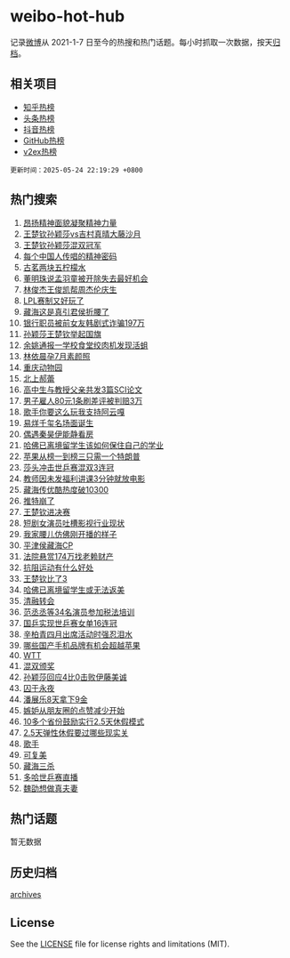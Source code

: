 # weibo-hot-hub

记录[微博](https://www.weibo.com)从 2021-1-7 日至今的热搜和热门话题。每小时抓取一次数据，按天[归档](archives)。

## 相关项目

- [知乎热榜](https://github.com/snaildev/zhihu-hot-hub)
- [头条热榜](https://github.com/snaildev/toutiao-hot-hub)
- [抖音热榜](https://github.com/snaildev/douyin-hot-hub)
- [GitHub热榜](https://github.com/snaildev/github-hot-hub)
- [v2ex热榜](https://github.com/snaildev/v2ex-hot-hub)


`更新时间：2025-05-24 22:19:29 +0800`

## 热门搜索

1. [昂扬精神面貌凝聚精神力量](https://m.weibo.cn/search?containerid=100103type%3D1%26t%3D10%26q%3D%23%E6%98%82%E6%89%AC%E7%B2%BE%E7%A5%9E%E9%9D%A2%E8%B2%8C%E5%87%9D%E8%81%9A%E7%B2%BE%E7%A5%9E%E5%8A%9B%E9%87%8F%23&stream_entry_id=51&isnewpage=1&extparam=seat%3D1%26pos%3D0%26cate%3D10103%26c_type%3D51%26filter_type%3Drealtimehot%26stream_entry_id%3D51%26q%3D%2523%25E6%2598%2582%25E6%2589%25AC%25E7%25B2%25BE%25E7%25A5%259E%25E9%259D%25A2%25E8%25B2%258C%25E5%2587%259D%25E8%2581%259A%25E7%25B2%25BE%25E7%25A5%259E%25E5%258A%259B%25E9%2587%258F%2523%26dgr%3D0%26display_time%3D1748096368%26pre_seqid%3D17480963680340391324861)
1. [王楚钦孙颖莎vs吉村真晴大藤沙月](https://m.weibo.cn/search?containerid=100103type%3D1%26t%3D10%26q%3D%23%E7%8E%8B%E6%A5%9A%E9%92%A6%E5%AD%99%E9%A2%96%E8%8E%8Evs%E5%90%89%E6%9D%91%E7%9C%9F%E6%99%B4%E5%A4%A7%E8%97%A4%E6%B2%99%E6%9C%88%23&stream_entry_id=31&isnewpage=1&extparam=seat%3D1%26cate%3D5001%26stream_entry_id%3D31%26filter_type%3Drealtimehot%26pos%3D0%26lcate%3D5001%26q%3D%2523%25E7%258E%258B%25E6%25A5%259A%25E9%2592%25A6%25E5%25AD%2599%25E9%25A2%2596%25E8%258E%258Evs%25E5%2590%2589%25E6%259D%2591%25E7%259C%259F%25E6%2599%25B4%25E5%25A4%25A7%25E8%2597%25A4%25E6%25B2%2599%25E6%259C%2588%2523%26flag%3D4%26realpos%3D1%26band_rank%3D1%26c_type%3D31%26dgr%3D0%26display_time%3D1748096368%26pre_seqid%3D17480963680340391324861)
1. [王楚钦孙颖莎混双冠军](https://m.weibo.cn/search?containerid=100103type%3D1%26t%3D10%26q%3D%23%E7%8E%8B%E6%A5%9A%E9%92%A6%E5%AD%99%E9%A2%96%E8%8E%8E%E6%B7%B7%E5%8F%8C%E5%86%A0%E5%86%9B%23&stream_entry_id=31&isnewpage=1&extparam=seat%3D1%26cate%3D5001%26stream_entry_id%3D31%26filter_type%3Drealtimehot%26pos%3D1%26lcate%3D5001%26q%3D%2523%25E7%258E%258B%25E6%25A5%259A%25E9%2592%25A6%25E5%25AD%2599%25E9%25A2%2596%25E8%258E%258E%25E6%25B7%25B7%25E5%258F%258C%25E5%2586%25A0%25E5%2586%259B%2523%26flag%3D4%26realpos%3D2%26band_rank%3D2%26c_type%3D31%26dgr%3D0%26display_time%3D1748096368%26pre_seqid%3D17480963680340391324861)
1. [每个中国人传唱的精神密码](https://m.weibo.cn/search?containerid=100103type%3D1%26t%3D10%26q%3D%23%E6%AF%8F%E4%B8%AA%E4%B8%AD%E5%9B%BD%E4%BA%BA%E4%BC%A0%E5%94%B1%E7%9A%84%E7%B2%BE%E7%A5%9E%E5%AF%86%E7%A0%81%23&stream_entry_id=31&isnewpage=1&extparam=seat%3D1%26cate%3D5001%26stream_entry_id%3D31%26filter_type%3Drealtimehot%26pos%3D2%26lcate%3D5001%26q%3D%2523%25E6%25AF%258F%25E4%25B8%25AA%25E4%25B8%25AD%25E5%259B%25BD%25E4%25BA%25BA%25E4%25BC%25A0%25E5%2594%25B1%25E7%259A%2584%25E7%25B2%25BE%25E7%25A5%259E%25E5%25AF%2586%25E7%25A0%2581%2523%26flag%3D1%26realpos%3D3%26band_rank%3D3%26c_type%3D31%26dgr%3D0%26display_time%3D1748096368%26pre_seqid%3D17480963680340391324861)
1. [古茗两块五柠檬水](https://m.weibo.cn/search?containerid=100103type%3D1%26t%3D10%26q%3D%E5%8F%A4%E8%8C%97%E4%B8%A4%E5%9D%97%E4%BA%94%E6%9F%A0%E6%AA%AC%E6%B0%B4&stream_entry_id=31&isnewpage=1&extparam=seat%3D1%26cate%3D5001%26stream_entry_id%3D31%26filter_type%3Drealtimehot%26pos%3D3%26lcate%3D5001%26q%3D%25E5%258F%25A4%25E8%258C%2597%25E4%25B8%25A4%25E5%259D%2597%25E4%25BA%2594%25E6%259F%25A0%25E6%25AA%25AC%25E6%25B0%25B4%26flag%3D2%26realpos%3D4%26band_rank%3D4%26c_type%3D31%26dgr%3D0%26display_time%3D1748096368%26pre_seqid%3D17480963680340391324861)
1. [董明珠说孟羽童被开除失去最好机会](https://m.weibo.cn/search?containerid=100103type%3D1%26t%3D10%26q%3D%23%E8%91%A3%E6%98%8E%E7%8F%A0%E8%AF%B4%E5%AD%9F%E7%BE%BD%E7%AB%A5%E8%A2%AB%E5%BC%80%E9%99%A4%E5%A4%B1%E5%8E%BB%E6%9C%80%E5%A5%BD%E6%9C%BA%E4%BC%9A%23&stream_entry_id=31&isnewpage=1&extparam=seat%3D1%26cate%3D5001%26stream_entry_id%3D31%26filter_type%3Drealtimehot%26pos%3D4%26lcate%3D5001%26q%3D%2523%25E8%2591%25A3%25E6%2598%258E%25E7%258F%25A0%25E8%25AF%25B4%25E5%25AD%259F%25E7%25BE%25BD%25E7%25AB%25A5%25E8%25A2%25AB%25E5%25BC%2580%25E9%2599%25A4%25E5%25A4%25B1%25E5%258E%25BB%25E6%259C%2580%25E5%25A5%25BD%25E6%259C%25BA%25E4%25BC%259A%2523%26flag%3D0%26realpos%3D5%26band_rank%3D5%26c_type%3D31%26dgr%3D0%26display_time%3D1748096368%26pre_seqid%3D17480963680340391324861)
1. [林俊杰王俊凯帮周杰伦庆生](https://m.weibo.cn/search?containerid=100103type%3D1%26t%3D10%26q%3D%23%E6%9E%97%E4%BF%8A%E6%9D%B0%E7%8E%8B%E4%BF%8A%E5%87%AF%E5%B8%AE%E5%91%A8%E6%9D%B0%E4%BC%A6%E5%BA%86%E7%94%9F%23&stream_entry_id=31&isnewpage=1&extparam=seat%3D1%26cate%3D5001%26stream_entry_id%3D31%26filter_type%3Drealtimehot%26pos%3D5%26lcate%3D5001%26q%3D%2523%25E6%259E%2597%25E4%25BF%258A%25E6%259D%25B0%25E7%258E%258B%25E4%25BF%258A%25E5%2587%25AF%25E5%25B8%25AE%25E5%2591%25A8%25E6%259D%25B0%25E4%25BC%25A6%25E5%25BA%2586%25E7%2594%259F%2523%26flag%3D2%26realpos%3D6%26band_rank%3D6%26c_type%3D31%26dgr%3D0%26display_time%3D1748096368%26pre_seqid%3D17480963680340391324861)
1. [LPL赛制又好玩了](https://m.weibo.cn/search?containerid=100103type%3D1%26t%3D10%26q%3D%23LPL%E8%B5%9B%E5%88%B6%E5%8F%88%E5%A5%BD%E7%8E%A9%E4%BA%86%23&stream_entry_id=31&isnewpage=1&extparam=seat%3D1%26is_ad_pos%3D1%26stream_entry_id%3D31%26cate%3D5001%26pos%3D6%26lcate%3D5001%26c_type%3D31%26adid%3D287548%26filter_type%3Drealtimehot%26band_rank%3D7%26q%3D%2523LPL%25E8%25B5%259B%25E5%2588%25B6%25E5%258F%2588%25E5%25A5%25BD%25E7%258E%25A9%25E4%25BA%2586%2523%26dgr%3D0%26display_time%3D1748096368%26pre_seqid%3D17480963680340391324861)
1. [藏海这是真引君侯折腰了](https://m.weibo.cn/search?containerid=100103type%3D1%26t%3D10%26q%3D%E8%97%8F%E6%B5%B7%E8%BF%99%E6%98%AF%E7%9C%9F%E5%BC%95%E5%90%9B%E4%BE%AF%E6%8A%98%E8%85%B0%E4%BA%86&stream_entry_id=31&isnewpage=1&extparam=seat%3D1%26cate%3D5001%26stream_entry_id%3D31%26filter_type%3Drealtimehot%26pos%3D7%26lcate%3D5001%26q%3D%25E8%2597%258F%25E6%25B5%25B7%25E8%25BF%2599%25E6%2598%25AF%25E7%259C%259F%25E5%25BC%2595%25E5%2590%259B%25E4%25BE%25AF%25E6%258A%2598%25E8%2585%25B0%25E4%25BA%2586%26flag%3D0%26realpos%3D7%26band_rank%3D7%26c_type%3D31%26dgr%3D0%26display_time%3D1748096368%26pre_seqid%3D17480963680340391324861)
1. [银行职员被前女友韩剧式诈骗197万](https://m.weibo.cn/search?containerid=100103type%3D1%26t%3D10%26q%3D%23%E9%93%B6%E8%A1%8C%E8%81%8C%E5%91%98%E8%A2%AB%E5%89%8D%E5%A5%B3%E5%8F%8B%E9%9F%A9%E5%89%A7%E5%BC%8F%E8%AF%88%E9%AA%97197%E4%B8%87%23&stream_entry_id=31&isnewpage=1&extparam=seat%3D1%26cate%3D5001%26stream_entry_id%3D31%26filter_type%3Drealtimehot%26pos%3D8%26lcate%3D5001%26q%3D%2523%25E9%2593%25B6%25E8%25A1%258C%25E8%2581%258C%25E5%2591%2598%25E8%25A2%25AB%25E5%2589%258D%25E5%25A5%25B3%25E5%258F%258B%25E9%259F%25A9%25E5%2589%25A7%25E5%25BC%258F%25E8%25AF%2588%25E9%25AA%2597197%25E4%25B8%2587%2523%26flag%3D1%26realpos%3D8%26band_rank%3D8%26c_type%3D31%26dgr%3D0%26display_time%3D1748096368%26pre_seqid%3D17480963680340391324861)
1. [孙颖莎王楚钦举起国旗](https://m.weibo.cn/search?containerid=100103type%3D1%26t%3D10%26q%3D%23%E5%AD%99%E9%A2%96%E8%8E%8E%E7%8E%8B%E6%A5%9A%E9%92%A6%E4%B8%BE%E8%B5%B7%E5%9B%BD%E6%97%97%23&stream_entry_id=31&isnewpage=1&extparam=seat%3D1%26cate%3D5001%26stream_entry_id%3D31%26filter_type%3Drealtimehot%26pos%3D9%26lcate%3D5001%26q%3D%2523%25E5%25AD%2599%25E9%25A2%2596%25E8%258E%258E%25E7%258E%258B%25E6%25A5%259A%25E9%2592%25A6%25E4%25B8%25BE%25E8%25B5%25B7%25E5%259B%25BD%25E6%2597%2597%2523%26flag%3D1%26realpos%3D9%26band_rank%3D9%26c_type%3D31%26dgr%3D0%26display_time%3D1748096368%26pre_seqid%3D17480963680340391324861)
1. [余姚通报一学校食堂绞肉机发现活蛆](https://m.weibo.cn/search?containerid=100103type%3D1%26t%3D10%26q%3D%23%E4%BD%99%E5%A7%9A%E9%80%9A%E6%8A%A5%E4%B8%80%E5%AD%A6%E6%A0%A1%E9%A3%9F%E5%A0%82%E7%BB%9E%E8%82%89%E6%9C%BA%E5%8F%91%E7%8E%B0%E6%B4%BB%E8%9B%86%23&stream_entry_id=31&isnewpage=1&extparam=seat%3D1%26cate%3D5001%26stream_entry_id%3D31%26filter_type%3Drealtimehot%26pos%3D10%26lcate%3D5001%26q%3D%2523%25E4%25BD%2599%25E5%25A7%259A%25E9%2580%259A%25E6%258A%25A5%25E4%25B8%2580%25E5%25AD%25A6%25E6%25A0%25A1%25E9%25A3%259F%25E5%25A0%2582%25E7%25BB%259E%25E8%2582%2589%25E6%259C%25BA%25E5%258F%2591%25E7%258E%25B0%25E6%25B4%25BB%25E8%259B%2586%2523%26flag%3D1%26realpos%3D10%26band_rank%3D10%26c_type%3D31%26dgr%3D0%26display_time%3D1748096368%26pre_seqid%3D17480963680340391324861)
1. [林依晨孕7月素颜照](https://m.weibo.cn/search?containerid=100103type%3D1%26t%3D10%26q%3D%23%E6%9E%97%E4%BE%9D%E6%99%A8%E5%AD%957%E6%9C%88%E7%B4%A0%E9%A2%9C%E7%85%A7%23&stream_entry_id=31&isnewpage=1&extparam=seat%3D1%26cate%3D5001%26stream_entry_id%3D31%26filter_type%3Drealtimehot%26pos%3D11%26lcate%3D5001%26q%3D%2523%25E6%259E%2597%25E4%25BE%259D%25E6%2599%25A8%25E5%25AD%25957%25E6%259C%2588%25E7%25B4%25A0%25E9%25A2%259C%25E7%2585%25A7%2523%26flag%3D2%26realpos%3D11%26band_rank%3D11%26c_type%3D31%26dgr%3D0%26display_time%3D1748096368%26pre_seqid%3D17480963680340391324861)
1. [重庆动物园](https://m.weibo.cn/search?containerid=100103type%3D1%26t%3D10%26q%3D%E9%87%8D%E5%BA%86%E5%8A%A8%E7%89%A9%E5%9B%AD&stream_entry_id=31&isnewpage=1&extparam=seat%3D1%26cate%3D5001%26stream_entry_id%3D31%26filter_type%3Drealtimehot%26pos%3D12%26lcate%3D5001%26q%3D%25E9%2587%258D%25E5%25BA%2586%25E5%258A%25A8%25E7%2589%25A9%25E5%259B%25AD%26flag%3D0%26realpos%3D12%26band_rank%3D12%26c_type%3D31%26dgr%3D0%26display_time%3D1748096368%26pre_seqid%3D17480963680340391324861)
1. [北上郝蕾](https://m.weibo.cn/search?containerid=100103type%3D1%26t%3D10%26q%3D%E5%8C%97%E4%B8%8A%E9%83%9D%E8%95%BE&stream_entry_id=31&isnewpage=1&extparam=seat%3D1%26cate%3D5001%26stream_entry_id%3D31%26filter_type%3Drealtimehot%26pos%3D13%26lcate%3D5001%26q%3D%25E5%258C%2597%25E4%25B8%258A%25E9%2583%259D%25E8%2595%25BE%26flag%3D1%26realpos%3D13%26band_rank%3D13%26c_type%3D31%26dgr%3D0%26display_time%3D1748096368%26pre_seqid%3D17480963680340391324861)
1. [高中生与教授父亲共发3篇SCI论文](https://m.weibo.cn/search?containerid=100103type%3D1%26t%3D10%26q%3D%23%E9%AB%98%E4%B8%AD%E7%94%9F%E4%B8%8E%E6%95%99%E6%8E%88%E7%88%B6%E4%BA%B2%E5%85%B1%E5%8F%913%E7%AF%87SCI%E8%AE%BA%E6%96%87%23&stream_entry_id=31&isnewpage=1&extparam=seat%3D1%26cate%3D5001%26stream_entry_id%3D31%26filter_type%3Drealtimehot%26pos%3D14%26lcate%3D5001%26q%3D%2523%25E9%25AB%2598%25E4%25B8%25AD%25E7%2594%259F%25E4%25B8%258E%25E6%2595%2599%25E6%258E%2588%25E7%2588%25B6%25E4%25BA%25B2%25E5%2585%25B1%25E5%258F%25913%25E7%25AF%2587SCI%25E8%25AE%25BA%25E6%2596%2587%2523%26flag%3D1%26realpos%3D14%26band_rank%3D14%26c_type%3D31%26dgr%3D0%26display_time%3D1748096368%26pre_seqid%3D17480963680340391324861)
1. [男子雇人80元1条刷差评被判赔3万](https://m.weibo.cn/search?containerid=100103type%3D1%26t%3D10%26q%3D%23%E7%94%B7%E5%AD%90%E9%9B%87%E4%BA%BA80%E5%85%831%E6%9D%A1%E5%88%B7%E5%B7%AE%E8%AF%84%E8%A2%AB%E5%88%A4%E8%B5%943%E4%B8%87%23&stream_entry_id=31&isnewpage=1&extparam=seat%3D1%26cate%3D5001%26stream_entry_id%3D31%26filter_type%3Drealtimehot%26pos%3D15%26lcate%3D5001%26q%3D%2523%25E7%2594%25B7%25E5%25AD%2590%25E9%259B%2587%25E4%25BA%25BA80%25E5%2585%25831%25E6%259D%25A1%25E5%2588%25B7%25E5%25B7%25AE%25E8%25AF%2584%25E8%25A2%25AB%25E5%2588%25A4%25E8%25B5%25943%25E4%25B8%2587%2523%26flag%3D1%26realpos%3D15%26band_rank%3D15%26c_type%3D31%26dgr%3D0%26display_time%3D1748096368%26pre_seqid%3D17480963680340391324861)
1. [歌手你要这么玩我支持阿云嘎](https://m.weibo.cn/search?containerid=100103type%3D1%26t%3D10%26q%3D%23%E6%AD%8C%E6%89%8B%E4%BD%A0%E8%A6%81%E8%BF%99%E4%B9%88%E7%8E%A9%E6%88%91%E6%94%AF%E6%8C%81%E9%98%BF%E4%BA%91%E5%98%8E%23&stream_entry_id=31&isnewpage=1&extparam=seat%3D1%26cate%3D5001%26stream_entry_id%3D31%26filter_type%3Drealtimehot%26pos%3D16%26lcate%3D5001%26q%3D%2523%25E6%25AD%258C%25E6%2589%258B%25E4%25BD%25A0%25E8%25A6%2581%25E8%25BF%2599%25E4%25B9%2588%25E7%258E%25A9%25E6%2588%2591%25E6%2594%25AF%25E6%258C%2581%25E9%2598%25BF%25E4%25BA%2591%25E5%2598%258E%2523%26flag%3D0%26realpos%3D16%26band_rank%3D16%26c_type%3D31%26dgr%3D0%26display_time%3D1748096368%26pre_seqid%3D17480963680340391324861)
1. [易烊千玺名场面诞生](https://m.weibo.cn/search?containerid=100103type%3D1%26t%3D10%26q%3D%23%E6%98%93%E7%83%8A%E5%8D%83%E7%8E%BA%E5%90%8D%E5%9C%BA%E9%9D%A2%E8%AF%9E%E7%94%9F%23&stream_entry_id=31&isnewpage=1&extparam=seat%3D1%26cate%3D5001%26stream_entry_id%3D31%26filter_type%3Drealtimehot%26pos%3D17%26lcate%3D5001%26q%3D%2523%25E6%2598%2593%25E7%2583%258A%25E5%258D%2583%25E7%258E%25BA%25E5%2590%258D%25E5%259C%25BA%25E9%259D%25A2%25E8%25AF%259E%25E7%2594%259F%2523%26flag%3D1%26realpos%3D17%26band_rank%3D17%26c_type%3D31%26dgr%3D0%26display_time%3D1748096368%26pre_seqid%3D17480963680340391324861)
1. [偶遇秦昊伊能静看房](https://m.weibo.cn/search?containerid=100103type%3D1%26t%3D10%26q%3D%23%E5%81%B6%E9%81%87%E7%A7%A6%E6%98%8A%E4%BC%8A%E8%83%BD%E9%9D%99%E7%9C%8B%E6%88%BF%23&stream_entry_id=31&isnewpage=1&extparam=seat%3D1%26cate%3D5001%26stream_entry_id%3D31%26filter_type%3Drealtimehot%26pos%3D18%26lcate%3D5001%26q%3D%2523%25E5%2581%25B6%25E9%2581%2587%25E7%25A7%25A6%25E6%2598%258A%25E4%25BC%258A%25E8%2583%25BD%25E9%259D%2599%25E7%259C%258B%25E6%2588%25BF%2523%26flag%3D1%26realpos%3D18%26band_rank%3D18%26c_type%3D31%26dgr%3D0%26display_time%3D1748096368%26pre_seqid%3D17480963680340391324861)
1. [哈佛已离境留学生该如何保住自己的学业](https://m.weibo.cn/search?containerid=100103type%3D1%26t%3D10%26q%3D%E5%93%88%E4%BD%9B%E5%B7%B2%E7%A6%BB%E5%A2%83%E7%95%99%E5%AD%A6%E7%94%9F%E8%AF%A5%E5%A6%82%E4%BD%95%E4%BF%9D%E4%BD%8F%E8%87%AA%E5%B7%B1%E7%9A%84%E5%AD%A6%E4%B8%9A&stream_entry_id=31&isnewpage=1&extparam=seat%3D1%26cate%3D5001%26flag%3D1%26is_ai_ask%3D1%26q%3D%25E5%2593%2588%25E4%25BD%259B%25E5%25B7%25B2%25E7%25A6%25BB%25E5%25A2%2583%25E7%2595%2599%25E5%25AD%25A6%25E7%2594%259F%25E8%25AF%25A5%25E5%25A6%2582%25E4%25BD%2595%25E4%25BF%259D%25E4%25BD%258F%25E8%2587%25AA%25E5%25B7%25B1%25E7%259A%2584%25E5%25AD%25A6%25E4%25B8%259A%26pos%3D19%26lcate%3D5001%26stream_entry_id%3D31%26realpos%3D19%26filter_type%3Drealtimehot%26band_rank%3D19%26c_type%3D31%26dgr%3D0%26display_time%3D1748096368%26pre_seqid%3D17480963680340391324861)
1. [苹果从榜一到榜三只需一个特朗普](https://m.weibo.cn/search?containerid=100103type%3D1%26t%3D10%26q%3D%23%E8%8B%B9%E6%9E%9C%E4%BB%8E%E6%A6%9C%E4%B8%80%E5%88%B0%E6%A6%9C%E4%B8%89%E5%8F%AA%E9%9C%80%E4%B8%80%E4%B8%AA%E7%89%B9%E6%9C%97%E6%99%AE%23&stream_entry_id=31&isnewpage=1&extparam=seat%3D1%26cate%3D5001%26stream_entry_id%3D31%26filter_type%3Drealtimehot%26pos%3D20%26lcate%3D5001%26q%3D%2523%25E8%258B%25B9%25E6%259E%259C%25E4%25BB%258E%25E6%25A6%259C%25E4%25B8%2580%25E5%2588%25B0%25E6%25A6%259C%25E4%25B8%2589%25E5%258F%25AA%25E9%259C%2580%25E4%25B8%2580%25E4%25B8%25AA%25E7%2589%25B9%25E6%259C%2597%25E6%2599%25AE%2523%26flag%3D1%26realpos%3D20%26band_rank%3D20%26c_type%3D31%26dgr%3D0%26display_time%3D1748096368%26pre_seqid%3D17480963680340391324861)
1. [莎头冲击世乒赛混双3连冠](https://m.weibo.cn/search?containerid=100103type%3D1%26t%3D10%26q%3D%23%E8%8E%8E%E5%A4%B4%E5%86%B2%E5%87%BB%E4%B8%96%E4%B9%92%E8%B5%9B%E6%B7%B7%E5%8F%8C3%E8%BF%9E%E5%86%A0%23&stream_entry_id=31&isnewpage=1&extparam=seat%3D1%26cate%3D5001%26stream_entry_id%3D31%26filter_type%3Drealtimehot%26pos%3D21%26lcate%3D5001%26q%3D%2523%25E8%258E%258E%25E5%25A4%25B4%25E5%2586%25B2%25E5%2587%25BB%25E4%25B8%2596%25E4%25B9%2592%25E8%25B5%259B%25E6%25B7%25B7%25E5%258F%258C3%25E8%25BF%259E%25E5%2586%25A0%2523%26flag%3D1%26realpos%3D21%26band_rank%3D21%26c_type%3D31%26dgr%3D0%26display_time%3D1748096368%26pre_seqid%3D17480963680340391324861)
1. [教师因未发福利讲课3分钟就放电影](https://m.weibo.cn/search?containerid=100103type%3D1%26t%3D10%26q%3D%23%E6%95%99%E5%B8%88%E5%9B%A0%E6%9C%AA%E5%8F%91%E7%A6%8F%E5%88%A9%E8%AE%B2%E8%AF%BE3%E5%88%86%E9%92%9F%E5%B0%B1%E6%94%BE%E7%94%B5%E5%BD%B1%23&stream_entry_id=31&isnewpage=1&extparam=seat%3D1%26cate%3D5001%26stream_entry_id%3D31%26filter_type%3Drealtimehot%26pos%3D22%26lcate%3D5001%26q%3D%2523%25E6%2595%2599%25E5%25B8%2588%25E5%259B%25A0%25E6%259C%25AA%25E5%258F%2591%25E7%25A6%258F%25E5%2588%25A9%25E8%25AE%25B2%25E8%25AF%25BE3%25E5%2588%2586%25E9%2592%259F%25E5%25B0%25B1%25E6%2594%25BE%25E7%2594%25B5%25E5%25BD%25B1%2523%26flag%3D1%26realpos%3D22%26band_rank%3D22%26c_type%3D31%26dgr%3D0%26display_time%3D1748096368%26pre_seqid%3D17480963680340391324861)
1. [藏海传优酷热度破10300](https://m.weibo.cn/search?containerid=100103type%3D1%26t%3D10%26q%3D%23%E8%97%8F%E6%B5%B7%E4%BC%A0%E4%BC%98%E9%85%B7%E7%83%AD%E5%BA%A6%E7%A0%B410300%23&stream_entry_id=31&isnewpage=1&extparam=seat%3D1%26cate%3D5001%26stream_entry_id%3D31%26filter_type%3Drealtimehot%26pos%3D23%26lcate%3D5001%26q%3D%2523%25E8%2597%258F%25E6%25B5%25B7%25E4%25BC%25A0%25E4%25BC%2598%25E9%2585%25B7%25E7%2583%25AD%25E5%25BA%25A6%25E7%25A0%25B410300%2523%26flag%3D1%26realpos%3D23%26band_rank%3D23%26c_type%3D31%26dgr%3D0%26display_time%3D1748096368%26pre_seqid%3D17480963680340391324861)
1. [推特崩了](https://m.weibo.cn/search?containerid=100103type%3D1%26t%3D10%26q%3D%E6%8E%A8%E7%89%B9%E5%B4%A9%E4%BA%86&stream_entry_id=31&isnewpage=1&extparam=seat%3D1%26cate%3D5001%26stream_entry_id%3D31%26filter_type%3Drealtimehot%26pos%3D24%26lcate%3D5001%26q%3D%25E6%258E%25A8%25E7%2589%25B9%25E5%25B4%25A9%25E4%25BA%2586%26flag%3D1%26realpos%3D24%26band_rank%3D24%26c_type%3D31%26dgr%3D0%26display_time%3D1748096368%26pre_seqid%3D17480963680340391324861)
1. [王楚钦进决赛](https://m.weibo.cn/search?containerid=100103type%3D1%26t%3D10%26q%3D%23%E7%8E%8B%E6%A5%9A%E9%92%A6%E8%BF%9B%E5%86%B3%E8%B5%9B%23&stream_entry_id=31&isnewpage=1&extparam=seat%3D1%26cate%3D5001%26stream_entry_id%3D31%26filter_type%3Drealtimehot%26pos%3D25%26lcate%3D5001%26q%3D%2523%25E7%258E%258B%25E6%25A5%259A%25E9%2592%25A6%25E8%25BF%259B%25E5%2586%25B3%25E8%25B5%259B%2523%26flag%3D0%26realpos%3D25%26band_rank%3D25%26c_type%3D31%26dgr%3D0%26display_time%3D1748096368%26pre_seqid%3D17480963680340391324861)
1. [短剧女演员吐槽影视行业现状](https://m.weibo.cn/search?containerid=100103type%3D1%26t%3D10%26q%3D%23%E7%9F%AD%E5%89%A7%E5%A5%B3%E6%BC%94%E5%91%98%E5%90%90%E6%A7%BD%E5%BD%B1%E8%A7%86%E8%A1%8C%E4%B8%9A%E7%8E%B0%E7%8A%B6%23&stream_entry_id=31&isnewpage=1&extparam=seat%3D1%26cate%3D5001%26stream_entry_id%3D31%26filter_type%3Drealtimehot%26pos%3D26%26lcate%3D5001%26q%3D%2523%25E7%259F%25AD%25E5%2589%25A7%25E5%25A5%25B3%25E6%25BC%2594%25E5%2591%2598%25E5%2590%2590%25E6%25A7%25BD%25E5%25BD%25B1%25E8%25A7%2586%25E8%25A1%258C%25E4%25B8%259A%25E7%258E%25B0%25E7%258A%25B6%2523%26flag%3D1%26realpos%3D26%26band_rank%3D26%26c_type%3D31%26dgr%3D0%26display_time%3D1748096368%26pre_seqid%3D17480963680340391324861)
1. [我家腰儿仿佛刚开播的样子](https://m.weibo.cn/search?containerid=100103type%3D1%26t%3D10%26q%3D%E6%88%91%E5%AE%B6%E8%85%B0%E5%84%BF%E4%BB%BF%E4%BD%9B%E5%88%9A%E5%BC%80%E6%92%AD%E7%9A%84%E6%A0%B7%E5%AD%90&stream_entry_id=31&isnewpage=1&extparam=seat%3D1%26cate%3D5001%26stream_entry_id%3D31%26filter_type%3Drealtimehot%26pos%3D27%26lcate%3D5001%26q%3D%25E6%2588%2591%25E5%25AE%25B6%25E8%2585%25B0%25E5%2584%25BF%25E4%25BB%25BF%25E4%25BD%259B%25E5%2588%259A%25E5%25BC%2580%25E6%2592%25AD%25E7%259A%2584%25E6%25A0%25B7%25E5%25AD%2590%26flag%3D0%26realpos%3D27%26band_rank%3D27%26c_type%3D31%26dgr%3D0%26display_time%3D1748096368%26pre_seqid%3D17480963680340391324861)
1. [平津侯藏海CP](https://m.weibo.cn/search?containerid=100103type%3D1%26t%3D10%26q%3D%23%E5%B9%B3%E6%B4%A5%E4%BE%AF%E8%97%8F%E6%B5%B7CP%23&stream_entry_id=31&isnewpage=1&extparam=seat%3D1%26cate%3D5001%26stream_entry_id%3D31%26filter_type%3Drealtimehot%26pos%3D28%26lcate%3D5001%26q%3D%2523%25E5%25B9%25B3%25E6%25B4%25A5%25E4%25BE%25AF%25E8%2597%258F%25E6%25B5%25B7CP%2523%26flag%3D1%26realpos%3D28%26band_rank%3D28%26c_type%3D31%26dgr%3D0%26display_time%3D1748096368%26pre_seqid%3D17480963680340391324861)
1. [法院悬赏174万找老赖财产](https://m.weibo.cn/search?containerid=100103type%3D1%26t%3D10%26q%3D%23%E6%B3%95%E9%99%A2%E6%82%AC%E8%B5%8F174%E4%B8%87%E6%89%BE%E8%80%81%E8%B5%96%E8%B4%A2%E4%BA%A7%23&stream_entry_id=31&isnewpage=1&extparam=seat%3D1%26cate%3D5001%26stream_entry_id%3D31%26filter_type%3Drealtimehot%26pos%3D29%26lcate%3D5001%26q%3D%2523%25E6%25B3%2595%25E9%2599%25A2%25E6%2582%25AC%25E8%25B5%258F174%25E4%25B8%2587%25E6%2589%25BE%25E8%2580%2581%25E8%25B5%2596%25E8%25B4%25A2%25E4%25BA%25A7%2523%26flag%3D1%26realpos%3D29%26band_rank%3D29%26c_type%3D31%26dgr%3D0%26display_time%3D1748096368%26pre_seqid%3D17480963680340391324861)
1. [抗阻运动有什么好处](https://m.weibo.cn/search?containerid=100103type%3D1%26t%3D10%26q%3D%E6%8A%97%E9%98%BB%E8%BF%90%E5%8A%A8%E6%9C%89%E4%BB%80%E4%B9%88%E5%A5%BD%E5%A4%84&stream_entry_id=31&isnewpage=1&extparam=seat%3D1%26cate%3D5001%26flag%3D1%26is_ai_ask%3D1%26q%3D%25E6%258A%2597%25E9%2598%25BB%25E8%25BF%2590%25E5%258A%25A8%25E6%259C%2589%25E4%25BB%2580%25E4%25B9%2588%25E5%25A5%25BD%25E5%25A4%2584%26pos%3D30%26lcate%3D5001%26stream_entry_id%3D31%26realpos%3D30%26filter_type%3Drealtimehot%26band_rank%3D30%26c_type%3D31%26dgr%3D0%26display_time%3D1748096368%26pre_seqid%3D17480963680340391324861)
1. [王楚钦比了3](https://m.weibo.cn/search?containerid=100103type%3D1%26t%3D10%26q%3D%23%E7%8E%8B%E6%A5%9A%E9%92%A6%E6%AF%94%E4%BA%863%23&stream_entry_id=31&isnewpage=1&extparam=seat%3D1%26cate%3D5001%26stream_entry_id%3D31%26filter_type%3Drealtimehot%26pos%3D31%26lcate%3D5001%26q%3D%2523%25E7%258E%258B%25E6%25A5%259A%25E9%2592%25A6%25E6%25AF%2594%25E4%25BA%25863%2523%26flag%3D1%26realpos%3D31%26band_rank%3D31%26c_type%3D31%26dgr%3D0%26display_time%3D1748096368%26pre_seqid%3D17480963680340391324861)
1. [哈佛已离境留学生或无法返美](https://m.weibo.cn/search?containerid=100103type%3D1%26t%3D10%26q%3D%23%E5%93%88%E4%BD%9B%E5%B7%B2%E7%A6%BB%E5%A2%83%E7%95%99%E5%AD%A6%E7%94%9F%E6%88%96%E6%97%A0%E6%B3%95%E8%BF%94%E7%BE%8E%23&stream_entry_id=31&isnewpage=1&extparam=seat%3D1%26cate%3D5001%26stream_entry_id%3D31%26filter_type%3Drealtimehot%26pos%3D32%26lcate%3D5001%26q%3D%2523%25E5%2593%2588%25E4%25BD%259B%25E5%25B7%25B2%25E7%25A6%25BB%25E5%25A2%2583%25E7%2595%2599%25E5%25AD%25A6%25E7%2594%259F%25E6%2588%2596%25E6%2597%25A0%25E6%25B3%2595%25E8%25BF%2594%25E7%25BE%258E%2523%26flag%3D0%26realpos%3D32%26band_rank%3D32%26c_type%3D31%26dgr%3D0%26display_time%3D1748096368%26pre_seqid%3D17480963680340391324861)
1. [清融转会](https://m.weibo.cn/search?containerid=100103type%3D1%26t%3D10%26q%3D%E6%B8%85%E8%9E%8D%E8%BD%AC%E4%BC%9A&stream_entry_id=31&isnewpage=1&extparam=seat%3D1%26cate%3D5001%26stream_entry_id%3D31%26filter_type%3Drealtimehot%26pos%3D33%26lcate%3D5001%26q%3D%25E6%25B8%2585%25E8%259E%258D%25E8%25BD%25AC%25E4%25BC%259A%26flag%3D0%26realpos%3D33%26band_rank%3D33%26c_type%3D31%26dgr%3D0%26display_time%3D1748096368%26pre_seqid%3D17480963680340391324861)
1. [范丞丞等34名演员参加税法培训](https://m.weibo.cn/search?containerid=100103type%3D1%26t%3D10%26q%3D%23%E8%8C%83%E4%B8%9E%E4%B8%9E%E7%AD%8934%E5%90%8D%E6%BC%94%E5%91%98%E5%8F%82%E5%8A%A0%E7%A8%8E%E6%B3%95%E5%9F%B9%E8%AE%AD%23&stream_entry_id=31&isnewpage=1&extparam=seat%3D1%26cate%3D5001%26stream_entry_id%3D31%26filter_type%3Drealtimehot%26pos%3D34%26lcate%3D5001%26q%3D%2523%25E8%258C%2583%25E4%25B8%259E%25E4%25B8%259E%25E7%25AD%258934%25E5%2590%258D%25E6%25BC%2594%25E5%2591%2598%25E5%258F%2582%25E5%258A%25A0%25E7%25A8%258E%25E6%25B3%2595%25E5%259F%25B9%25E8%25AE%25AD%2523%26flag%3D0%26realpos%3D34%26band_rank%3D34%26c_type%3D31%26dgr%3D0%26display_time%3D1748096368%26pre_seqid%3D17480963680340391324861)
1. [国乒实现世乒赛女单16连冠](https://m.weibo.cn/search?containerid=100103type%3D1%26t%3D10%26q%3D%23%E5%9B%BD%E4%B9%92%E5%AE%9E%E7%8E%B0%E4%B8%96%E4%B9%92%E8%B5%9B%E5%A5%B3%E5%8D%9516%E8%BF%9E%E5%86%A0%23&stream_entry_id=31&isnewpage=1&extparam=seat%3D1%26cate%3D5001%26stream_entry_id%3D31%26filter_type%3Drealtimehot%26pos%3D35%26lcate%3D5001%26q%3D%2523%25E5%259B%25BD%25E4%25B9%2592%25E5%25AE%259E%25E7%258E%25B0%25E4%25B8%2596%25E4%25B9%2592%25E8%25B5%259B%25E5%25A5%25B3%25E5%258D%259516%25E8%25BF%259E%25E5%2586%25A0%2523%26flag%3D1%26realpos%3D35%26band_rank%3D35%26c_type%3D31%26dgr%3D0%26display_time%3D1748096368%26pre_seqid%3D17480963680340391324861)
1. [辛柏青四月出席活动时强忍泪水](https://m.weibo.cn/search?containerid=100103type%3D1%26t%3D10%26q%3D%23%E8%BE%9B%E6%9F%8F%E9%9D%92%E5%9B%9B%E6%9C%88%E5%87%BA%E5%B8%AD%E6%B4%BB%E5%8A%A8%E6%97%B6%E5%BC%BA%E5%BF%8D%E6%B3%AA%E6%B0%B4%23&stream_entry_id=31&isnewpage=1&extparam=seat%3D1%26cate%3D5001%26stream_entry_id%3D31%26filter_type%3Drealtimehot%26pos%3D36%26lcate%3D5001%26q%3D%2523%25E8%25BE%259B%25E6%259F%258F%25E9%259D%2592%25E5%259B%259B%25E6%259C%2588%25E5%2587%25BA%25E5%25B8%25AD%25E6%25B4%25BB%25E5%258A%25A8%25E6%2597%25B6%25E5%25BC%25BA%25E5%25BF%258D%25E6%25B3%25AA%25E6%25B0%25B4%2523%26flag%3D1%26realpos%3D36%26band_rank%3D36%26c_type%3D31%26dgr%3D0%26display_time%3D1748096368%26pre_seqid%3D17480963680340391324861)
1. [哪些国产手机品牌有机会超越苹果](https://m.weibo.cn/search?containerid=100103type%3D1%26t%3D10%26q%3D%E5%93%AA%E4%BA%9B%E5%9B%BD%E4%BA%A7%E6%89%8B%E6%9C%BA%E5%93%81%E7%89%8C%E6%9C%89%E6%9C%BA%E4%BC%9A%E8%B6%85%E8%B6%8A%E8%8B%B9%E6%9E%9C&stream_entry_id=31&isnewpage=1&extparam=seat%3D1%26cate%3D5001%26flag%3D1%26is_ai_ask%3D1%26q%3D%25E5%2593%25AA%25E4%25BA%259B%25E5%259B%25BD%25E4%25BA%25A7%25E6%2589%258B%25E6%259C%25BA%25E5%2593%2581%25E7%2589%258C%25E6%259C%2589%25E6%259C%25BA%25E4%25BC%259A%25E8%25B6%2585%25E8%25B6%258A%25E8%258B%25B9%25E6%259E%259C%26pos%3D37%26lcate%3D5001%26stream_entry_id%3D31%26realpos%3D37%26filter_type%3Drealtimehot%26band_rank%3D37%26c_type%3D31%26dgr%3D0%26display_time%3D1748096368%26pre_seqid%3D17480963680340391324861)
1. [WTT](https://m.weibo.cn/search?containerid=100103type%3D1%26t%3D10%26q%3DWTT&stream_entry_id=31&isnewpage=1&extparam=seat%3D1%26cate%3D5001%26stream_entry_id%3D31%26filter_type%3Drealtimehot%26pos%3D38%26lcate%3D5001%26q%3DWTT%26flag%3D0%26realpos%3D38%26band_rank%3D38%26c_type%3D31%26dgr%3D0%26display_time%3D1748096368%26pre_seqid%3D17480963680340391324861)
1. [混双颁奖](https://m.weibo.cn/search?containerid=100103type%3D1%26t%3D10%26q%3D%E6%B7%B7%E5%8F%8C%E9%A2%81%E5%A5%96&stream_entry_id=31&isnewpage=1&extparam=seat%3D1%26cate%3D5001%26stream_entry_id%3D31%26filter_type%3Drealtimehot%26pos%3D39%26lcate%3D5001%26q%3D%25E6%25B7%25B7%25E5%258F%258C%25E9%25A2%2581%25E5%25A5%2596%26flag%3D1%26realpos%3D39%26band_rank%3D39%26c_type%3D31%26dgr%3D0%26display_time%3D1748096368%26pre_seqid%3D17480963680340391324861)
1. [孙颖莎回应4比0击败伊藤美诚](https://m.weibo.cn/search?containerid=100103type%3D1%26t%3D10%26q%3D%23%E5%AD%99%E9%A2%96%E8%8E%8E%E5%9B%9E%E5%BA%944%E6%AF%940%E5%87%BB%E8%B4%A5%E4%BC%8A%E8%97%A4%E7%BE%8E%E8%AF%9A%23&stream_entry_id=31&isnewpage=1&extparam=seat%3D1%26cate%3D5001%26stream_entry_id%3D31%26filter_type%3Drealtimehot%26pos%3D40%26lcate%3D5001%26q%3D%2523%25E5%25AD%2599%25E9%25A2%2596%25E8%258E%258E%25E5%259B%259E%25E5%25BA%25944%25E6%25AF%25940%25E5%2587%25BB%25E8%25B4%25A5%25E4%25BC%258A%25E8%2597%25A4%25E7%25BE%258E%25E8%25AF%259A%2523%26flag%3D0%26realpos%3D40%26band_rank%3D40%26c_type%3D31%26dgr%3D0%26display_time%3D1748096368%26pre_seqid%3D17480963680340391324861)
1. [囚于永夜](https://m.weibo.cn/search?containerid=100103type%3D1%26t%3D10%26q%3D%E5%9B%9A%E4%BA%8E%E6%B0%B8%E5%A4%9C&stream_entry_id=31&isnewpage=1&extparam=seat%3D1%26cate%3D5001%26stream_entry_id%3D31%26filter_type%3Drealtimehot%26pos%3D41%26lcate%3D5001%26q%3D%25E5%259B%259A%25E4%25BA%258E%25E6%25B0%25B8%25E5%25A4%259C%26flag%3D0%26realpos%3D41%26band_rank%3D41%26c_type%3D31%26dgr%3D0%26display_time%3D1748096368%26pre_seqid%3D17480963680340391324861)
1. [潘展乐8天拿下9金](https://m.weibo.cn/search?containerid=100103type%3D1%26t%3D10%26q%3D%23%E6%BD%98%E5%B1%95%E4%B9%908%E5%A4%A9%E6%8B%BF%E4%B8%8B9%E9%87%91%23&stream_entry_id=31&isnewpage=1&extparam=seat%3D1%26cate%3D5001%26stream_entry_id%3D31%26filter_type%3Drealtimehot%26pos%3D42%26lcate%3D5001%26q%3D%2523%25E6%25BD%2598%25E5%25B1%2595%25E4%25B9%25908%25E5%25A4%25A9%25E6%258B%25BF%25E4%25B8%258B9%25E9%2587%2591%2523%26flag%3D1%26realpos%3D42%26band_rank%3D42%26c_type%3D31%26dgr%3D0%26display_time%3D1748096368%26pre_seqid%3D17480963680340391324861)
1. [嫉妒从朋友圈的点赞减少开始](https://m.weibo.cn/search?containerid=100103type%3D1%26t%3D10%26q%3D%E5%AB%89%E5%A6%92%E4%BB%8E%E6%9C%8B%E5%8F%8B%E5%9C%88%E7%9A%84%E7%82%B9%E8%B5%9E%E5%87%8F%E5%B0%91%E5%BC%80%E5%A7%8B&stream_entry_id=31&isnewpage=1&extparam=seat%3D1%26cate%3D5001%26stream_entry_id%3D31%26filter_type%3Drealtimehot%26pos%3D43%26lcate%3D5001%26q%3D%25E5%25AB%2589%25E5%25A6%2592%25E4%25BB%258E%25E6%259C%258B%25E5%258F%258B%25E5%259C%2588%25E7%259A%2584%25E7%2582%25B9%25E8%25B5%259E%25E5%2587%258F%25E5%25B0%2591%25E5%25BC%2580%25E5%25A7%258B%26flag%3D0%26realpos%3D43%26band_rank%3D43%26c_type%3D31%26dgr%3D0%26display_time%3D1748096368%26pre_seqid%3D17480963680340391324861)
1. [10多个省份鼓励实行2.5天休假模式](https://m.weibo.cn/search?containerid=100103type%3D1%26t%3D10%26q%3D%2310%E5%A4%9A%E4%B8%AA%E7%9C%81%E4%BB%BD%E9%BC%93%E5%8A%B1%E5%AE%9E%E8%A1%8C2.5%E5%A4%A9%E4%BC%91%E5%81%87%E6%A8%A1%E5%BC%8F%23&stream_entry_id=31&isnewpage=1&extparam=seat%3D1%26cate%3D5001%26stream_entry_id%3D31%26filter_type%3Drealtimehot%26pos%3D44%26lcate%3D5001%26q%3D%252310%25E5%25A4%259A%25E4%25B8%25AA%25E7%259C%2581%25E4%25BB%25BD%25E9%25BC%2593%25E5%258A%25B1%25E5%25AE%259E%25E8%25A1%258C2.5%25E5%25A4%25A9%25E4%25BC%2591%25E5%2581%2587%25E6%25A8%25A1%25E5%25BC%258F%2523%26flag%3D0%26realpos%3D44%26band_rank%3D44%26c_type%3D31%26dgr%3D0%26display_time%3D1748096368%26pre_seqid%3D17480963680340391324861)
1. [2.5天弹性休假要过哪些现实关](https://m.weibo.cn/search?containerid=100103type%3D1%26t%3D10%26q%3D%232.5%E5%A4%A9%E5%BC%B9%E6%80%A7%E4%BC%91%E5%81%87%E8%A6%81%E8%BF%87%E5%93%AA%E4%BA%9B%E7%8E%B0%E5%AE%9E%E5%85%B3%23&stream_entry_id=31&isnewpage=1&extparam=seat%3D1%26cate%3D5001%26stream_entry_id%3D31%26filter_type%3Drealtimehot%26pos%3D45%26lcate%3D5001%26q%3D%25232.5%25E5%25A4%25A9%25E5%25BC%25B9%25E6%2580%25A7%25E4%25BC%2591%25E5%2581%2587%25E8%25A6%2581%25E8%25BF%2587%25E5%2593%25AA%25E4%25BA%259B%25E7%258E%25B0%25E5%25AE%259E%25E5%2585%25B3%2523%26flag%3D1%26realpos%3D45%26band_rank%3D45%26c_type%3D31%26dgr%3D0%26display_time%3D1748096368%26pre_seqid%3D17480963680340391324861)
1. [歌手](https://m.weibo.cn/search?containerid=100103type%3D1%26t%3D10%26q%3D%E6%AD%8C%E6%89%8B&stream_entry_id=31&isnewpage=1&extparam=seat%3D1%26cate%3D5001%26stream_entry_id%3D31%26filter_type%3Drealtimehot%26pos%3D46%26lcate%3D5001%26q%3D%25E6%25AD%258C%25E6%2589%258B%26flag%3D1%26realpos%3D46%26band_rank%3D46%26c_type%3D31%26dgr%3D0%26display_time%3D1748096368%26pre_seqid%3D17480963680340391324861)
1. [可复美](https://m.weibo.cn/search?containerid=100103type%3D1%26t%3D10%26q%3D%E5%8F%AF%E5%A4%8D%E7%BE%8E&stream_entry_id=31&isnewpage=1&extparam=seat%3D1%26cate%3D5001%26stream_entry_id%3D31%26filter_type%3Drealtimehot%26pos%3D47%26lcate%3D5001%26q%3D%25E5%258F%25AF%25E5%25A4%258D%25E7%25BE%258E%26flag%3D0%26realpos%3D47%26band_rank%3D47%26c_type%3D31%26dgr%3D0%26display_time%3D1748096368%26pre_seqid%3D17480963680340391324861)
1. [藏海三杀](https://m.weibo.cn/search?containerid=100103type%3D1%26t%3D10%26q%3D%23%E8%97%8F%E6%B5%B7%E4%B8%89%E6%9D%80%23&stream_entry_id=31&isnewpage=1&extparam=seat%3D1%26cate%3D5001%26stream_entry_id%3D31%26filter_type%3Drealtimehot%26pos%3D48%26lcate%3D5001%26q%3D%2523%25E8%2597%258F%25E6%25B5%25B7%25E4%25B8%2589%25E6%259D%2580%2523%26flag%3D1%26realpos%3D48%26band_rank%3D48%26c_type%3D31%26dgr%3D0%26display_time%3D1748096368%26pre_seqid%3D17480963680340391324861)
1. [多哈世乒赛直播](https://m.weibo.cn/search?containerid=100103type%3D1%26t%3D10%26q%3D%E5%A4%9A%E5%93%88%E4%B8%96%E4%B9%92%E8%B5%9B%E7%9B%B4%E6%92%AD&stream_entry_id=31&isnewpage=1&extparam=seat%3D1%26cate%3D5001%26stream_entry_id%3D31%26filter_type%3Drealtimehot%26pos%3D49%26lcate%3D5001%26q%3D%25E5%25A4%259A%25E5%2593%2588%25E4%25B8%2596%25E4%25B9%2592%25E8%25B5%259B%25E7%259B%25B4%25E6%2592%25AD%26flag%3D1%26realpos%3D49%26band_rank%3D49%26c_type%3D31%26dgr%3D0%26display_time%3D1748096368%26pre_seqid%3D17480963680340391324861)
1. [魏劭想做真夫妻](https://m.weibo.cn/search?containerid=100103type%3D1%26t%3D10%26q%3D%E9%AD%8F%E5%8A%AD%E6%83%B3%E5%81%9A%E7%9C%9F%E5%A4%AB%E5%A6%BB&stream_entry_id=31&isnewpage=1&extparam=seat%3D1%26cate%3D5001%26stream_entry_id%3D31%26filter_type%3Drealtimehot%26pos%3D50%26lcate%3D5001%26q%3D%25E9%25AD%258F%25E5%258A%25AD%25E6%2583%25B3%25E5%2581%259A%25E7%259C%259F%25E5%25A4%25AB%25E5%25A6%25BB%26flag%3D1%26realpos%3D50%26band_rank%3D50%26c_type%3D31%26dgr%3D0%26display_time%3D1748096368%26pre_seqid%3D17480963680340391324861)

## 热门话题

暂无数据

## 历史归档

[archives](archives)

## License

See the [LICENSE](LICENSE) file for license rights and limitations (MIT).
